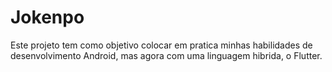 # Jokenpo
Este projeto tem como objetivo colocar em pratica minhas habilidades de desenvolvimento Android, mas agora com uma linguagem hibrida, o Flutter.
